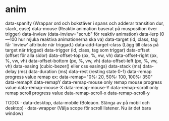 # anim

data-spanify              (Wrappar ord och bokstäver i spans och adderar transition dur, stack, ease)
data-mouse                (Reaktiv animation baserat på musposition över trigger)
data-inview               (data-inview="scrub" för reaktiv animation)
data-lerp                 (0—100 hur mjuka reaktiva animationerna ska va)
data-target               (id, class, tag får 'inview' attribute när triggad.)
data-add-target-class     (Lägg till class på target när triggad)
data-trigger              (id, class, tag som triggar)
data-offset               (offset för alla sidor)
data-offset-top           (px, %, vw, vh)
data-offset-right         (px, %, vw, vh)
data-offset-bottom        (px, %, vw, vh)
data-offset-left          (px, %, vw, vh)
data-easing               (cubic-bezer() eller css easings)
data-stack                (ms)
data-delay                (ms)
data-duration             (ms)
data-rest                 (resting state 0-1)
data-remap                progress value remap ex: data-remap="0%: 20, 50%: 100, 100%: 350"
data-remapX
data-remapY
data-remap-mouse          only remap mouse progress value
data-remap-mouse-X
data-remap-mouse-Y
data-remap-scroll         only remap scroll progress value
data-remap-scroll-x
data-remap-scroll-y

TODO:
· data-desktop, data-mobile (Boleaon. Stänga av på mobil och desktop)
· data-wrapper (Välja scope för scroll listener. Nu är det bara window)
